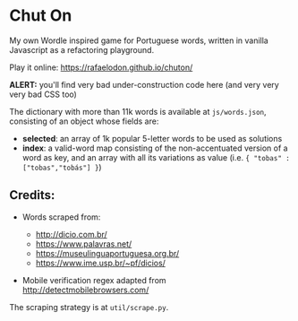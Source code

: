 # Chut On

My own Wordle inspired game for Portuguese words, written in vanilla Javascript as a refactoring playground.

Play it online: <https://rafaelodon.github.io/chuton/>

**ALERT:** you'll find very bad under-construction code here (and very very very bad CSS too)

The dictionary with more than 11k words is available at `js/words.json`, consisting of an object whose fields are:
- **selected**: an array of 1k popular 5-letter words to be used as solutions
- **index**: a valid-word map consisting of the non-accentuated version of a word as key, and an array with all its variations as value (i.e. `{ "tobas" : ["tobas","tobás"] }`)

## Credits:
* Words scraped from:
  * <http://dicio.com.br/>
  * <https://www.palavras.net/>
  * <https://museulinguaportuguesa.org.br/>
  * <https://www.ime.usp.br/~pf/dicios/>
  
* Mobile verification regex adapted from <http://detectmobilebrowsers.com/>

The scraping strategy is at `util/scrape.py`.
